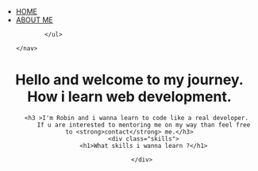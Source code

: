 
<!DOCTYPE html>
<html lang="en">
<head>
    <meta charset="UTF-8">
    <meta http-equiv="X-UA-Compatible" content="IE=edge">
    <meta name="viewport" content="width=, initial-scale=1.0">
    <title>Robin's journey</title>
    <link rel="stylesheet" href="style.css">
    <link rel="preconnect" href="https://fonts.googleapis.com">
<link rel="preconnect" href="https://fonts.gstatic.com" crossorigin>
<link href="https://fonts.googleapis.com/css2?family=Anek+Bangla&family=Montserrat:ital,wght@1,100&display=swap" rel="stylesheet"> 
</head>
<body>
<div class="menu">
    <nav>
        <ul class="nav menu">
            <li class="home"><a href="/" >HOME</a></li>
            <li class="about"><a href="/index.php/item2" >ABOUT ME</a></li>
 
            </ul>
            
    </nav>
</div>
    <header>
    <h1>Hello and welcome to my journey. How i learn web development.</h1>
    
        <h3 >I'm Robin and i wanna learn to code like a real developer.
            If u are interested to mentoring me on my way than feel free to <strong>contact</strong> me.</h3>
            <div class="skills">
            <h1>What skills i wanna learn ?</h1>
        
           </div>
   
        
    
</header>
</body>
</html>
